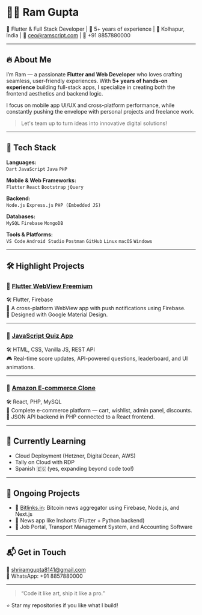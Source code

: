 # 👨‍💻 Ram Gupta

🚀 Flutter & Full Stack Developer | 💼 5+ years of experience |
📍 Kolhapur, India | 📧 ceo@ramscript.com | 📱 +91 8857880000  

---

## 🔥 About Me

I’m Ram — a passionate **Flutter and Web Developer** who loves crafting seamless, user-friendly experiences. With **5+ years of hands-on experience** building full-stack apps, I specialize in creating both the frontend aesthetics and backend logic.

I focus on mobile app UI/UX and cross-platform performance, while constantly pushing the envelope with personal projects and freelance work.

> Let's team up to turn ideas into innovative digital solutions!

---

## 💼 Tech Stack

**Languages:**  
`Dart` `JavaScript` `Java` `PHP`

**Mobile & Web Frameworks:**  
`Flutter` `React` `Bootstrap` `jQuery`

**Backend:**  
`Node.js` `Express.js` `PHP (Embedded JS)`

**Databases:**  
`MySQL` `Firebase` `MongoDB`

**Tools & Platforms:**  
`VS Code` `Android Studio` `Postman` `GitHub` `Linux` `macOS` `Windows`

---

## 🛠️ Highlight Projects

### 🔹 [Flutter WebView Freemium](https://github.com/RamG222/flutter_webview_freemium)  
🛠 Flutter, Firebase  
📱 A cross-platform WebView app with push notifications using Firebase.  
🎨 Designed with Google Material Design.

---

### 🔹 [JavaScript Quiz App](https://github.com/RamG222/javascript_quick_quiz)  
🛠 HTML, CSS, Vanilla JS, REST API  
🎮 Real-time score updates, API-powered questions, leaderboard, and UI animations.

---

### 🔹 [Amazon E-commerce Clone](https://github.com/RamG222/amazon_clone)  
🛠 React, PHP, MySQL  
🛒 Complete e-commerce platform — cart, wishlist, admin panel, discounts.  
🔗 JSON API backend in PHP connected to a React frontend.

---

## 🌱 Currently Learning

- Cloud Deployment (Hetzner, DigitalOcean, AWS)
- Tally on Cloud with RDP
- Spanish 🇪🇸 (yes, expanding beyond code too!)

---

## 🚧 Ongoing Projects

- 🔄 [Bitlinks.in](https://bitlinks.in): Bitcoin news aggregator using Firebase, Node.js, and Next.js  
- 📱 News app like Inshorts (Flutter + Python backend)  
- 🎯 Job Portal, Transport Management System, and Accounting Software

---

## 📬 Get in Touch

📧 shriramgupta8141@gmail.com  
📱 WhatsApp: +91 8857880000  

---

> “Code it like art, ship it like a pro.”

⭐ Star my repositories if you like what I build!  
